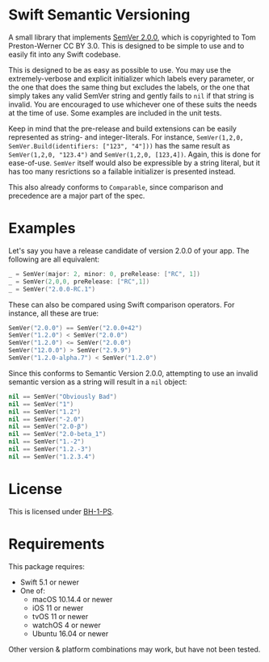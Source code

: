 # Swift Semantic Versioning #
A small library that implements [SemVer 2.0.0](https://semver.org/spec/v2.0.0.html), which is copyrighted to Tom Preston-Werner CC BY 3.0. This is designed to be simple to use and to easily fit into any Swift codebase.

This is designed to be as easy as possible to use. You may use the extremely-verbose and explicit initializer which labels every parameter, or the one that does the same thing but excludes the labels, or the one that simply takes any valid SemVer string and gently fails to `nil` if that string is invalid. You are encouraged to use whichever one of these suits the needs at the time of use. Some examples are included in the unit tests.

Keep in mind that the pre-release and build extensions can be easily represented as string- and integer-literals. For instance, `SemVer(1,2,0, SemVer.Build(identifiers: ["123", "4"]))` has the same result as `SemVer(1,2,0, "123.4")` and `SemVer(1,2,0, [123,4])`. Again, this is done for ease-of-use. `SemVer` itself would also be expressible by a string literal, but it has too many resrictions so a failable initializer is presented instead.

This also already conforms to `Comparable`, since comparison and precedence are a major part of the spec.


# Examples #
Let's say you have a release candidate of version 2.0.0 of your app. The following are all equivalent:

```swift
_ = SemVer(major: 2, minor: 0, preRelease: ["RC", 1])
_ = SemVer(2,0,0, preRelease: ["RC",1])
_ = SemVer("2.0.0-RC.1")
```

These can also be compared using Swift comparison operators. For instance, all these are true:

```swift
SemVer("2.0.0") == SemVer("2.0.0+42")
SemVer("1.2.0") < SemVer("2.0.0")
SemVer("1.2.0") <= SemVer("2.0.0")
SemVer("12.0.0") > SemVer("2.9.9")
SemVer("1.2.0-alpha.7") < SemVer("1.2.0")
```

Since this conforms to Semantic Version 2.0.0, attempting to use an invalid semantic version as a string will result in
a `nil` object:

```swift
nil == SemVer("Obviously Bad")
nil == SemVer("1")
nil == SemVer("1.2")
nil == SemVer("-2.0")
nil == SemVer("2.0-β")
nil == SemVer("2.0-beta_1")
nil == SemVer("1.-2")
nil == SemVer("1.2.-3")
nil == SemVer("1.2.3.4")
```


# License #
This is licensed under [BH-1-PS](https://github.com/BlueHuskyStudios/Licenses/blob/master/Licenses/BH-1-PS.txt).



# Requirements #

This package requires:
- Swift 5.1 or newer
- One of:
    - macOS 10.14.4 or newer
    - iOS 11 or newer
    - tvOS 11 or newer
    - watchOS 4 or newer
    - Ubuntu 16.04 or newer

Other version & platform combinations may work, but have not been tested.
